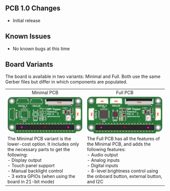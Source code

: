 ## PCB 1.0 Changes
- Initial release

## Known Issues
- No known bugs at this time

## Board Variants

The board is available in two variants: Minimal and Full. Both use the same Gerber files but differ in which components are populated.

<table>
  <tr>
    <td align=center>Minimal PCB</td>
    <td align=center>Full PCB</td>
  </tr>
  <tr>
    <td><img src="img/minimal.png" alt="Topper 3 Board"/></td>
    <td><img src="img/full.png" alt="Topper 3 on Pi 5"/></td>
  </tr>
  <tr>
    <td>The Minimal PCB variant is the lower-cost option. It includes only the necessary parts to get the following:<br>
    - Display output<br>
    - Touch panel support<br>
    - Manual backlight control<br>
    - 3 extra GPIOs (when using the board in 21-bit mode)</td>
    <td>The Full PCB has all the features of the Minimal PCB, and adds the following features:<br>
    - Audio output<br>
    - Analog inputs<br>
    - Digital inputs<br>
    - 8-level brightness control using the onboard button, external button, and I2C</td>
  </tr>
</table>
